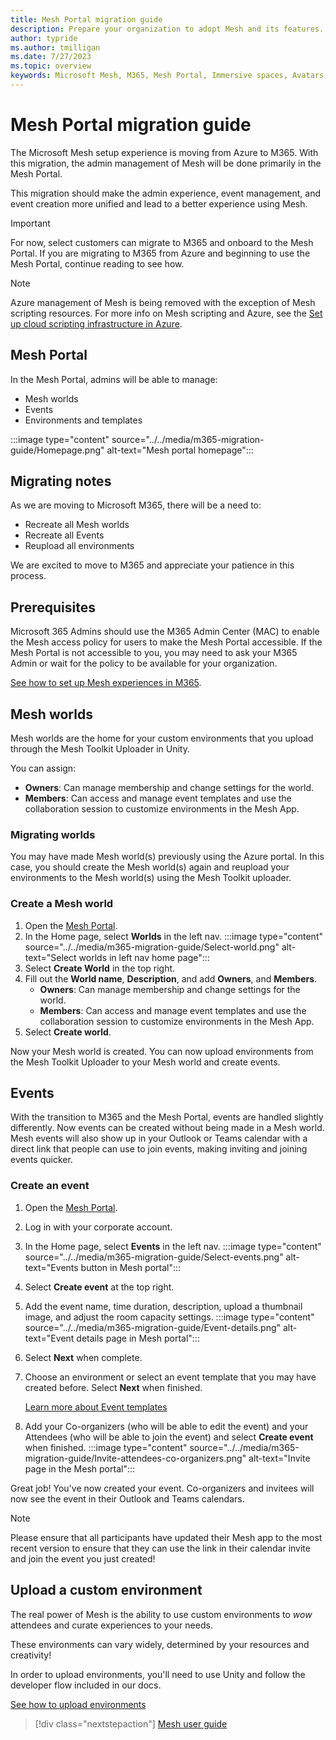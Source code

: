 ```yaml
---
title: Mesh Portal migration guide
description: Prepare your organization to adopt Mesh and its features. Organize a team to manage setup and distribution.
author: typride
ms.author: tmilligan
ms.date: 7/27/2023
ms.topic: overview
keywords: Microsoft Mesh, M365, Mesh Portal, Immersive spaces, Avatars, getting started, documentation, features
---
```


# Mesh Portal migration guide

The Microsoft Mesh setup experience is moving from Azure to M365. With this migration, the admin management of Mesh will be done primarily in the Mesh Portal.

This migration should make the admin experience, event management, and event creation more unified and lead to a better experience using Mesh.

> [!IMPORTANT]
> For now, select customers can migrate to M365 and onboard to the Mesh Portal. If you are migrating to M365 from Azure and beginning to use the Mesh Portal, continue reading to see how.

> [!NOTE]
> Azure management of Mesh is being removed with the exception of Mesh scripting resources. For more info on Mesh scripting and Azure, see the [Set up cloud scripting infrastructure in Azure](setup-cloud-scripting-infrastructure.md).

## Mesh Portal

In the Mesh Portal, admins will be able to manage:

- Mesh worlds
- Events
- Environments and templates

:::image type="content" source="../../media/m365-migration-guide/Homepage.png" alt-text="Mesh portal homepage":::

## Migrating notes

As we are moving to Microsoft M365, there will be a need to:

- Recreate all Mesh worlds
- Recreate all Events
- Reupload all environments

We are excited to move to M365 and appreciate your patience in this process.

## Prerequisites

Microsoft 365 Admins should use the M365 Admin Center (MAC) to enable the Mesh access policy for users to make the Mesh Portal accessible. If the Mesh Portal is not accessible to you, you may need to ask your M365 Admin or wait for the policy to be available for your organization.

[See how to set up Mesh experiences in M365](setup-m365-mesh.md).

## Mesh worlds

Mesh worlds are the home for your custom environments that you upload through the Mesh Toolkit Uploader in Unity.

You can assign:
- **Owners**: Can manage membership and change settings for the world.
- **Members**: Can access and manage event templates and use the collaboration session to customize environments in the Mesh App.

### Migrating worlds

You may have made Mesh world(s) previously using the Azure portal. In this case, you should create the Mesh world(s) again and reupload your environments to the Mesh world(s) using the Mesh Toolkit uploader.

### Create a Mesh world

1. Open the [Mesh Portal](https://portal-selfhost.mesh.microsoft.com/).
1. In the Home page, select **Worlds** in the left nav.
    :::image type="content" source="../../media/m365-migration-guide/Select-world.png" alt-text="Select worlds in left nav home page":::
1. Select **Create World** in the top right.
1. Fill out the **World name**, **Description**, and add **Owners**, and **Members**.
    - **Owners**: Can manage membership and change settings for the world.
    - **Members**: Can access and manage event templates and use the collaboration session to customize environments in the Mesh App.
1. Select **Create world**.

Now your Mesh world is created. You can now upload environments from the Mesh Toolkit Uploader to your Mesh world and create events.

## Events

With the transition to M365 and the Mesh Portal, events are handled slightly differently. Now events can be created without being made in a Mesh world. Mesh events will also show up in your Outlook or Teams calendar with a direct link that people can use to join events, making inviting and joining events quicker.

### Create an event

1. Open the [Mesh Portal](https://portal-selfhost.mesh.microsoft.com/).
1. Log in with your corporate account.
1. In the Home page, select **Events** in the left nav.
    :::image type="content" source="../../media/m365-migration-guide/Select-events.png" alt-text="Events button in Mesh portal":::
1. Select **Create event** at the top right.
1. Add the event name, time duration, description, upload a thumbnail image, and adjust the room capacity settings.
    :::image type="content" source="../../media/m365-migration-guide/Event-details.png" alt-text="Event details page in Mesh portal":::
1. Select **Next** when complete.
1. Choose an environment or select an event template that you may have created before. Select **Next** when finished.

    [Learn more about Event templates](../../Use/events-guide/customize-event.md#event-templates)

1. Add your Co-organizers (who will be able to edit the event) and your Attendees (who will be able to join the event) and select **Create event** when finished.
    :::image type="content" source="../../media/m365-migration-guide/Invite-attendees-co-organizers.png" alt-text="Invite page in the Mesh portal":::

Great job! You've now created your event. Co-organizers and invitees will now see the event in their Outlook and Teams calendars.

> [!NOTE]
> Please ensure that all participants have updated their Mesh app to the most recent version to ensure that they can use the link in their calendar invite and join the event you just created!


## Upload a custom environment

The real power of Mesh is the ability to use custom environments to *wow* attendees and curate experiences to your needs.

These environments can vary widely, determined by your resources and creativity!

In order to upload environments, you'll need to use Unity and follow the developer flow included in our docs.

[See how to upload environments ](../../Create/Getting%20started/mesh-101-tutorial/mesh-101-05-make-environment-available.md)
 
   > [!div class="nextstepaction"]
   > [Mesh user guide](../../Use/user-guide/mesh-user-guide.md)
